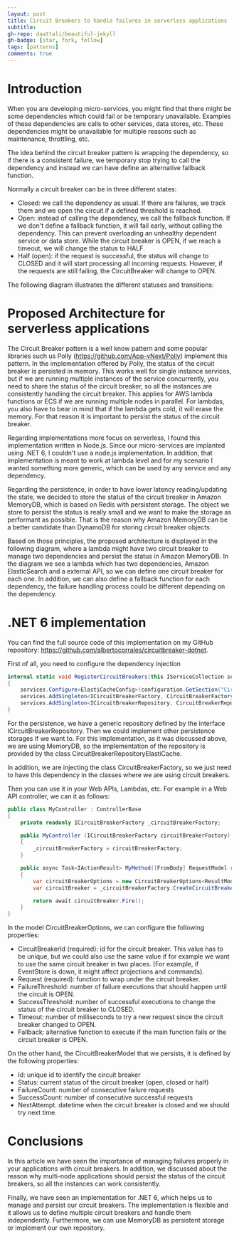 ```yaml
---
layout: post
title: Circuit Breakers to handle failures in serverless applications
subtitle:
gh-repo: daattali/beautiful-jekyll
gh-badge: [star, fork, follow]
tags: [patterns]
comments: true
---
```


# Introduction

When you are developing micro-services, you might find that there might be some dependencies which could fail or be temporary unavailable. Examples of these dependencies are calls to other services, data stores, etc. These dependencies might be unavailable for multiple reasons such as maintenance, throttling, etc.

The idea behind the circuit breaker pattern is wrapping the dependency, so if there is a consistent failure, we temporary stop trying to call the dependency and instead we can have define an alternative fallback function.

Normally a circuit breaker can be in three different states:

- Closed: we call the dependency as usual. If there are failures, we track them and we open the circuit if a defined threshold is reached.
- Open: instead of calling the dependency, we call the fallback function. If we don't define a fallback function, it will fail early, without calling the dependency. This can prevent overloading an unhealthy dependent service or data store. While the circuit breaker is OPEN, if we reach a timeout, we will change the status to HALF.
- Half (open): if the request is successful, the status will change to CLOSED and it will start processing all incoming requests. However, if the requests are still failing, the CircuitBreaker will change to OPEN.

The following diagram illustrates the different statuses and transitions:

# Proposed Architecture for serverless applications

The Circuit Breaker pattern is a well know pattern and some popular libraries such us Polly (https://github.com/App-vNext/Polly) implement this pattern. In the implementation offered by Polly, the status of the circuit breaker is persisted in memory. This works well for single instance services, but if we are running multiple instances of the service concurrently, you need to share the status of the circuit breaker, so all the instances are consistently handling the circuit breaker. This applies for AWS lambda functions or ECS if we are running multiple nodes in parallel. For lambdas, you also have to bear in mind that if the lambda gets cold, it will erase the memory. For that reason it is important to persist the status of the circuit breaker.

Regarding implementations more focus on serverless, I found this implementation written in Node.js. Since our micro-services are implanted using .NET 6, I couldn't use a node.js implementation. In addition, that implementation is meant to work at lambda level and for my scenario I wanted something more generic, which can be used by any service and any dependency.

Regarding the persistence, in order to have lower latency reading/updating the state, we decided to store the status of the circuit breaker in Amazon MemoryDB, which is based on Redis with persistent storage. The object we store to persist the status is really small and we want to make the storage as performant as possible. That is the reason why Amazon MemoryDB can be a better candidate than DynamoDB for storing circuit breaker objects.

Based on those principles, the proposed architecture is displayed in the following diagram, where a lambda might have two circuit breaker to manage two dependencies and persist the status in Amazon MemoryDB. In the diagram we see a lambda which has two dependencies, Amazon ElasticSearch and a external API, so we can define one circuit breaker for each one. In addition, we can also define a fallback function for each dependency, the failure handling process could be different depending on the dependency.

# .NET 6 implementation

You can find the full source code of this implementation on my GitHub repository: https://github.com/albertocorrales/circuitbreaker-dotnet.

First of all, you need to configure the dependency injection

```csharp
internal static void RegisterCircuitBreakers(this IServiceCollection services, IConfiguration configuration)
{
    services.Configure<ElastiCacheConfig>(configuration.GetSection("CircuitBreaker"));
    services.AddSingleton<ICircuitBreakerFactory, CircuitBreakerFactory>();
    services.AddSingleton<ICircuitBreakerRepository, CircuitBreakerRepositoryElastiCache>();
}
```

For the persistence, we have a generic repository defined by the interface ICircuitBreakerRepository. Then we could implement other persistence storages if we want to. For this implementation, as it was discussed above, we are using MemoryDB, so the implementation of the repository is provided by the class CircuitBreakerRepositoryElastiCache.

In addition, we are injecting the class CircuitBreakerFactory, so we just need to have this dependency in the classes where we are using circuit breakers.

Then you can use it in your Web APIs, Lambdas, etc. For example in a Web API controller, we can it as follows:

```csharp
public class MyController : ControllerBase
{
    private readonly ICircuitBreakerFactory _circuitBreakerFactory;

    public MyController (ICircuitBreakerFactory circuitBreakerFactory)
    {
        _circuitBreakerFactory = circuitBreakerFactory;
    }

    public async Task<IActionResult> MyMethod([FromBody] RequestModel request)
    {
        var circuitBreakerOptions = new CircuitBreakerOptions<ResultModel>("circuit-breaker-id-123", () =>  asyncFunction(request));
        var circuitBreaker = _circuitBreakerFactory.CreateCircuitBreaker<ResultModel>(circuitBreakerOptions);

        return await circuitBreaker.Fire();
    }
}
```

In the model CircuitBreakerOptions, we can configure the following properties:

- CircuitBreakerId (required): id for the circuit breaker. This value has to be unique, but we could also use the same value if for example we want to use the same circuit breaker in two places. (For example, if EventStore is down, it might affect projections and commands).
- Request (required): function to wrap under the circuit breaker.
- FailureThreshold: number of failure executions that should happen until the circuit is OPEN.
- SuccessThreshold: number of successful executions to change the status of the circuit breaker to CLOSED.
- Timeout: number of milliseconds to try a new request since the circuit breaker changed to OPEN.
- Fallback: alternative function to execute if the main function fails or the circuit breaker is OPEN.

On the other hand, the CircuitBreakerModel that we persists, it is defined by the following properties:

- Id: unique id to identify the circuit breaker
- Status: current status of the circuit breaker (open, closed or half)
- FailureCount: number of consecutive failure requests
- SuccessCount: number of consecutive successful requests
- NextAttempt. datetime when the circuit breaker is closed and we should try next time.

# Conclusions

In this article we have seen the importance of managing failures properly in your applications with circuit breakers. In addition, we discussed about the reason why multi-node applications should persist the status of the circuit breakers, so all the instances can work consistently.

Finally, we have seen an implementation for .NET 6, which helps us to manage and persist our circuit breakers. The implementation is flexible and it allows us to define multiple circuit breakers and handle them independently. Furthermore, we can use MemoryDB as persistent storage or implement our own repository.
